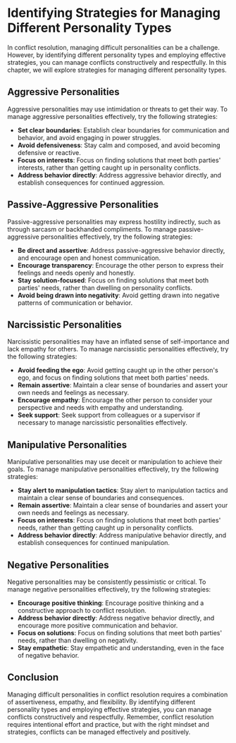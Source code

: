 Identifying Strategies for Managing Different Personality Types
===================================================================================================================================

In conflict resolution, managing difficult personalities can be a challenge. However, by identifying different personality types and employing effective strategies, you can manage conflicts constructively and respectfully. In this chapter, we will explore strategies for managing different personality types.

Aggressive Personalities
------------------------

Aggressive personalities may use intimidation or threats to get their way. To manage aggressive personalities effectively, try the following strategies:

* **Set clear boundaries**: Establish clear boundaries for communication and behavior, and avoid engaging in power struggles.
* **Avoid defensiveness**: Stay calm and composed, and avoid becoming defensive or reactive.
* **Focus on interests**: Focus on finding solutions that meet both parties' interests, rather than getting caught up in personality conflicts.
* **Address behavior directly**: Address aggressive behavior directly, and establish consequences for continued aggression.

Passive-Aggressive Personalities
--------------------------------

Passive-aggressive personalities may express hostility indirectly, such as through sarcasm or backhanded compliments. To manage passive-aggressive personalities effectively, try the following strategies:

* **Be direct and assertive**: Address passive-aggressive behavior directly, and encourage open and honest communication.
* **Encourage transparency**: Encourage the other person to express their feelings and needs openly and honestly.
* **Stay solution-focused**: Focus on finding solutions that meet both parties' needs, rather than dwelling on personality conflicts.
* **Avoid being drawn into negativity**: Avoid getting drawn into negative patterns of communication or behavior.

Narcissistic Personalities
--------------------------

Narcissistic personalities may have an inflated sense of self-importance and lack empathy for others. To manage narcissistic personalities effectively, try the following strategies:

* **Avoid feeding the ego**: Avoid getting caught up in the other person's ego, and focus on finding solutions that meet both parties' needs.
* **Remain assertive**: Maintain a clear sense of boundaries and assert your own needs and feelings as necessary.
* **Encourage empathy**: Encourage the other person to consider your perspective and needs with empathy and understanding.
* **Seek support**: Seek support from colleagues or a supervisor if necessary to manage narcissistic personalities effectively.

Manipulative Personalities
--------------------------

Manipulative personalities may use deceit or manipulation to achieve their goals. To manage manipulative personalities effectively, try the following strategies:

* **Stay alert to manipulation tactics**: Stay alert to manipulation tactics and maintain a clear sense of boundaries and consequences.
* **Remain assertive**: Maintain a clear sense of boundaries and assert your own needs and feelings as necessary.
* **Focus on interests**: Focus on finding solutions that meet both parties' needs, rather than getting caught up in personality conflicts.
* **Address behavior directly**: Address manipulative behavior directly, and establish consequences for continued manipulation.

Negative Personalities
----------------------

Negative personalities may be consistently pessimistic or critical. To manage negative personalities effectively, try the following strategies:

* **Encourage positive thinking**: Encourage positive thinking and a constructive approach to conflict resolution.
* **Address behavior directly**: Address negative behavior directly, and encourage more positive communication and behavior.
* **Focus on solutions**: Focus on finding solutions that meet both parties' needs, rather than dwelling on negativity.
* **Stay empathetic**: Stay empathetic and understanding, even in the face of negative behavior.

Conclusion
----------

Managing difficult personalities in conflict resolution requires a combination of assertiveness, empathy, and flexibility. By identifying different personality types and employing effective strategies, you can manage conflicts constructively and respectfully. Remember, conflict resolution requires intentional effort and practice, but with the right mindset and strategies, conflicts can be managed effectively and positively.
